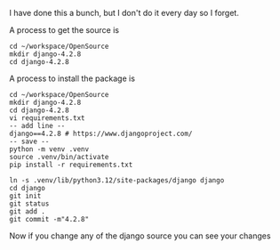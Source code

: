 I have done this a bunch, but I don't do it every day
so I forget. 

A process to get the source is

```
cd ~/workspace/OpenSource
mkdir django-4.2.8
cd django-4.2.8
```

A process to install the package is
```
cd ~/workspace/OpenSource
mkdir django-4.2.8
cd django-4.2.8
vi requirements.txt
-- add line --
django==4.2.8 # https://www.djangoproject.com/
-- save --
python -m venv .venv
source .venv/bin/activate
pip install -r requirements.txt

ln -s .venv/lib/python3.12/site-packages/django django
cd django
git init
git status
git add .
git commit -m"4.2.8"
```
Now if you change any of the django source you can see your changes